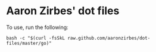 Aaron Zirbes' dot files
=========================

To use, run the following:

    bash -c "$(curl -fsSkL raw.github.com/aaronzirbes/dot-files/master/go)"

